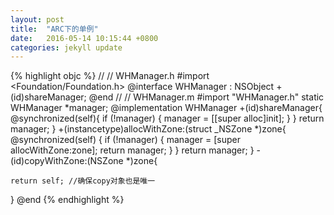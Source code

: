 ```yaml
---
layout: post
title:  "ARC下的单例"
date:   2016-05-14 10:15:44 +0800
categories: jekyll update
---
```

{% highlight objc %}
//
//  WHManager.h
#import <Foundation/Foundation.h>
@interface WHManager : NSObject<NSCopying>
+(id)shareManager;
@end
//
//  WHManager.m
#import "WHManager.h"
static WHManager *manager;
@implementation WHManager
+(id)shareManager{
    @synchronized(self){
        if (!manager) {
            manager = [[super alloc]init];
        }
    }
    return manager;
}
+(instancetype)allocWithZone:(struct _NSZone *)zone{
    @synchronized(self) {
        if (!manager) {
            manager = [super allocWithZone:zone];
            return manager;
        }
    }
    return manager;
}
-(id)copyWithZone:(NSZone *)zone{
    
    return self; //确保copy对象也是唯一
    
}
@end
{% endhighlight %}


[jekyll-docs]: http://jekyllrb.com/docs/home
[jekyll-gh]:   https://github.com/jekyll/jekyll
[jekyll-talk]: https://talk.jekyllrb.com/
